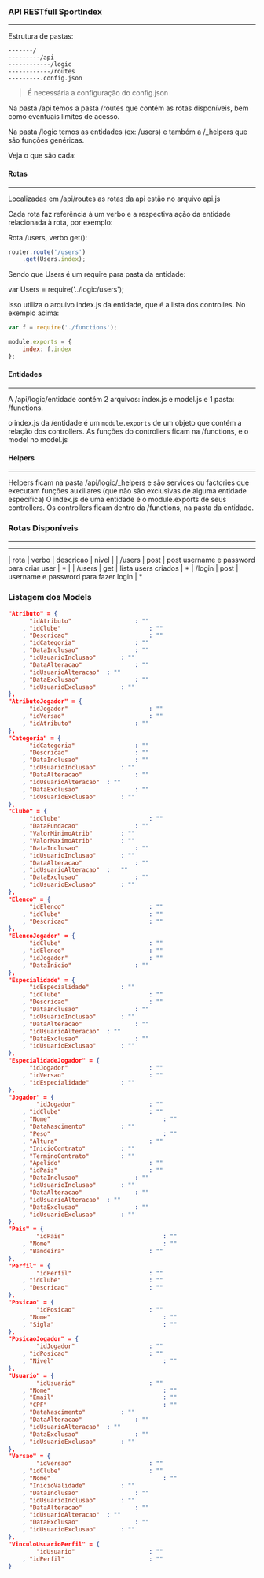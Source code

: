 ### API RESTfull SportIndex
---

Estrutura de pastas:
```terminal
-------/
---------/api
------------/logic
------------/routes
---------.config.json
```

> É necessária a configuração do config.json

Na pasta /api temos a pasta /routes que contém as rotas disponíveis, bem como eventuais limites de acesso.

Na pasta /logic temos as entidades (ex: /users) e também a /_helpers que são funções genéricas.

Veja o que são cada:

#### Rotas
---
Localizadas em /api/routes as rotas da api estão no arquivo api.js

Cada rota faz referência à um verbo e a respectiva ação da entidade relacionada à rota, por exemplo:

Rota /users, verbo get():

```javascript  [api.js]
router.route('/users')
	.get(Users.index);
```

Sendo que Users é um require para pasta da entidade:

var Users = require('../logic/users');

Isso utiliza o arquivo index.js da entidade, que é a lista dos controlles. No exemplo acima:

```javascript /logic/users/index.js
var f = require('./functions');

module.exports = {
	index: f.index
};
```

#### Entidades
---

A /api/logic/entidade contém 2 arquivos: index.js e model.js e 1 pasta: /functions.

o index.js da /entidade é um `module.exports` de um objeto que contém a relação dos controllers. As funções do controllers ficam na /functions, e o model no model.js

#### Helpers
---

Helpers ficam na pasta /api/logic/_helpers e são services ou factories que executam funções auxiliares (que não são exclusivas de alguma entidade específica)
O index.js de uma entidade é o module.exports de seus controllers.
Os controllers ficam dentro da /functions, na pasta da entidade.

### Rotas Disponíveis
---
-----------------------------------------------
|		rota		|		verbo		|		descricao	|	nivel |
|	/users		| post			|  post username e password para criar user | * |
| /users		|	get				| lista users criados | *
| /login		| post			| username e password para fazer login | *

### Listagem dos Models

```JSON
"Atributo" = {
      "idAtributo"                  : ""
    , "idClube"                         : ""
    , "Descricao"                       : ""
    , "idCategoria"                 : ""
    , "DataInclusao"                : ""
    , "idUsuarioInclusao"       : ""
    , "DataAlteracao"               : ""
    , "idUsuarioAlteracao"  : ""
    , "DataExclusao"                : ""
    , "idUsuarioExclusao"       : ""
},
"AtributoJogador" = {
      "idJogador"                       : ""
    , "idVersao"                        : ""
    , "idAtributo"                  : ""
},
"Categoria" = {
      "idCategoria"                 : ""
    , "Descricao"                   : ""
    , "DataInclusao"                : ""
    , "idUsuarioInclusao"       : ""
    , "DataAlteracao"               : ""
    , "idUsuarioAlteracao"  : ""
    , "DataExclusao"                : ""
    , "idUsuarioExclusao"       : ""
},
"Clube" = {
      "idClube"                         : ""
    , "DataFundacao"                : ""
    , "ValorMinimoAtrib"        : ""
    , "ValorMaximoAtrib"        : ""
    , "DataInclusao"                : ""
    , "idUsuarioInclusao"       : ""
    , "DataAlteracao"               : ""
    , "idUsuarioAlteracao"  :   ""
    , "DataExclusao"                : ""
    , "idUsuarioExclusao"       : ""
},
"Elenco" = {
      "idElenco"                        : ""
    , "idClube"                         : ""
    , "Descricao"                       : ""
},
"ElencoJogador" = {
      "idClube"                         : ""
    , "idElenco"                        : ""
    , "idJogador"                       : ""
    , "DataInicio"                  : ""
},
"Especialidade" = {
      "idEspecialidade"         : ""
    , "idClube"                         : ""
    , "Descricao"                       : ""
    , "DataInclusao"                : ""
    , "idUsuarioInclusao"       : ""
    , "DataAlteracao"               : ""
    , "idUsuarioAlteracao"  : ""
    , "DataExclusao"                : ""
    , "idUsuarioExclusao"       : ""
},
"EspecialidadeJogador" = {
      "idJogador"                       : ""
    , "idVersao"                        : ""
    , "idEspecialidade"         : ""
},
"Jogador" = {
        "idJogador"                     : ""
    , "idClube"                         : ""
    , "Nome"                                : ""
    , "DataNascimento"          : ""
    , "Peso"                                : ""
    , "Altura"                          : ""
    , "InicioContrato"          : ""
    , "TerminoContrato"         : ""
    , "Apelido"                         : ""
    , "idPais"                          : ""
    , "DataInclusao"                : ""
    , "idUsuarioInclusao"       : ""
    , "DataAlteracao"               : ""
    , "idUsuarioAlteracao"  : ""
    , "DataExclusao"                : ""
    , "idUsuarioExclusao"       : ""
},
"Pais" = {
        "idPais"                            : ""
    , "Nome"                                : ""
    , "Bandeira"                        : ""
},
"Perfil" = {
        "idPerfil"                      : ""
    , "idClube"                         : ""
    , "Descricao"                       : ""
},
"Posicao" = {
        "idPosicao"                     : ""
    , "Nome"                                : ""
    , "Sigla"                               : ""
},
"PosicaoJogador" = {
        "idJogador"                     : ""
    , "idPosicao"                       : ""
    , "Nivel"                               : ""
},
"Usuario" = {
        "idUsuario"                     : ""
    , "Nome"                                : ""
    , "Email"                               : ""
    , "CPF"                                 : ""
    , "DataNascimento"          : ""
    , "DataAlteracao"               : ""
    , "idUsuarioAlteracao"  : ""
    , "DataExclusao"                : ""
    , "idUsuarioExclusao"       : ""
},
"Versao" = {
        "idVersao"                      : ""
    , "idClube"                         : ""
    , "Nome"                                : ""
    , "InicioValidade"          : ""
    , "DataInclusao"                : ""
    , "idUsuarioInclusao"       : ""
    , "DataAlteracao"               : ""
    , "idUsuarioAlteracao"  : ""
    , "DataExclusao"                : ""
    , "idUsuarioExclusao"       : ""
},
"VinculoUsuarioPerfil" = {
        "idUsuario"                     : ""
    , "idPerfil"                        : ""
}
```